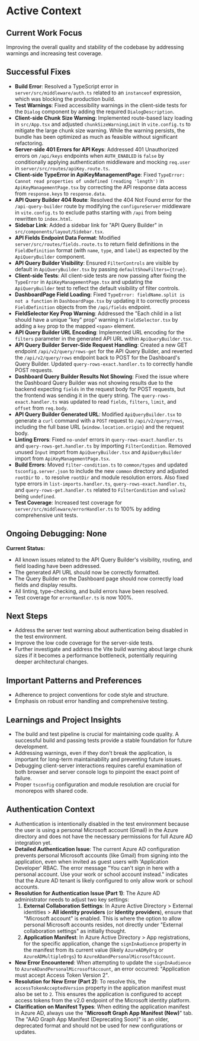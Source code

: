 # Active Context

## Current Work Focus

Improving the overall quality and stability of the codebase by addressing warnings and increasing test coverage.

## Successful Fixes

- **Build Error**: Resolved a TypeScript error in `server/src/middleware/auth.ts` related to an `instanceof` expression, which was blocking the production build.
- **Test Warnings**: Fixed accessibility warnings in the client-side tests for the `Dialog` component by adding the required `DialogDescription`.
- **Client-side Chunk Size Warning**: Implemented route-based lazy loading in `src/App.tsx` and adjusted `chunkSizeWarningLimit` in `vite.config.ts` to mitigate the large chunk size warning. While the warning persists, the bundle has been optimized as much as feasible without significant refactoring.
- **Server-side 401 Errors for API Keys**: Addressed 401 Unauthorized errors on `/api/keys` endpoints when `AUTH_ENABLED` is `false` by conditionally applying authentication middleware and mocking `req.user` in `server/src/routes/apiKey.route.ts`.
- **Client-side TypeError in ApiKeyManagementPage**: Fixed `TypeError: Cannot read properties of undefined (reading 'length')` in `ApiKeyManagementPage.tsx` by correcting the API response data access from `response.keys` to `response.data`.
- **API Query Builder 404 Route**: Resolved the 404 Not Found error for the `/api-query-builder` route by modifying the `configureServer` middleware in `vite.config.ts` to exclude paths starting with `/api` from being rewritten to `index.html`.
- **Sidebar Link**: Added a sidebar link for "API Query Builder" in `src/components/layout/Sidebar.tsx`.
- **API Fields Endpoint Data Format**: Modified `server/src/routes/fields.route.ts` to return field definitions in the `FieldDefinition` format (with `name`, `type`, and `label`) as expected by the `ApiQueryBuilder` component.
- **API Query Builder Visibility**: Ensured `FilterControls` are visible by default in `ApiQueryBuilder.tsx` by passing `defaultShowFilters={true}`.
- **Client-side Tests**: All client-side tests are now passing after fixing the `TypeError` in `ApiKeyManagementPage.tsx` and updating the `ApiQueryBuilder` test to reflect the default visibility of filter controls.
- **DashboardPage Field Loading**: Fixed `TypeError: fieldName.split is not a function` in `DashboardPage.tsx` by updating it to correctly process `FieldDefinition` objects from the `/api/fields` endpoint.
- **FieldSelector Key Prop Warning**: Addressed the "Each child in a list should have a unique "key" prop" warning in `FieldSelector.tsx` by adding a `key` prop to the mapped `<span>` element.
- **API Query Builder URL Encoding**: Implemented URL encoding for the `filters` parameter in the generated API URL within `ApiQueryBuilder.tsx`.
- **API Query Builder Server-Side Request Handling**: Created a new GET endpoint `/api/v2/query/rows-get` for the API Query Builder, and reverted the `/api/v2/query/rows` endpoint back to POST for the Dashboard's Query Builder. Updated `query-rows-exact.handler.ts` to correctly handle POST requests.
- **Dashboard Query Builder Results Not Showing**: Fixed the issue where the Dashboard Query Builder was not showing results due to the backend expecting `fields` in the request body for POST requests, but the frontend was sending it in the query string. The `query-rows-exact.handler.ts` was updated to read `fields`, `filters`, `limit`, and `offset` from `req.body`.
- **API Query Builder Generated URL**: Modified `ApiQueryBuilder.tsx` to generate a `curl` command with a `POST` request to `/api/v2/query/rows`, including the full base URL (`window.location.origin`) and the request body.
- **Linting Errors**: Fixed `no-undef` errors in `query-rows-exact.handler.ts` and `query-rows-get.handler.ts` by importing `FilterCondition`. Removed unused `Input` import from `ApiQueryBuilder.tsx` and `ApiQueryBuilder` import from `ApiKeyManagementPage.tsx`.
- **Build Errors**: Moved `filter-condition.ts` to `common/types` and updated `tsconfig.server.json` to include the new `common` directory and adjusted `rootDir` to `.` to resolve `rootDir` and module resolution errors. Also fixed type errors in `list-imports.handler.ts`, `query-rows-exact.handler.ts`, and `query-rows-get.handler.ts` related to `FilterCondition` and `value2` being `undefined`.
- **Test Coverage**: Increased test coverage for `server/src/middleware/errorHandler.ts` to 100% by adding comprehensive unit tests.

## Ongoing Debugging: None

**Current Status:**
- All known issues related to the API Query Builder's visibility, routing, and field loading have been addressed.
- The generated API URL should now be correctly formatted.
- The Query Builder on the Dashboard page should now correctly load fields and display results.
- All linting, type-checking, and build errors have been resolved.
- Test coverage for `errorHandler.ts` is now 100%.

## Next Steps

- Address the server test warning about authentication being disabled in the test environment.
- Improve the low code coverage for the server-side tests.
- Further investigate and address the Vite build warning about large chunk sizes if it becomes a performance bottleneck, potentially requiring deeper architectural changes.

## Important Patterns and Preferences

- Adherence to project conventions for code style and structure.
- Emphasis on robust error handling and comprehensive testing.

## Learnings and Project Insights

- The build and test pipeline is crucial for maintaining code quality. A successful build and passing tests provide a stable foundation for future development.
- Addressing warnings, even if they don't break the application, is important for long-term maintainability and preventing future issues.
- Debugging client-server interactions requires careful examination of both browser and server console logs to pinpoint the exact point of failure.
- Proper `tsconfig` configuration and module resolution are crucial for monorepos with shared code.

## Authentication Context

- Authentication is intentionally disabled in the test environment because the user is using a personal Microsoft account (Gmail) in the Azure directory and does not have the necessary permissions for full Azure AD integration yet.
- **Detailed Authentication Issue**: The current Azure AD configuration prevents personal Microsoft accounts (like Gmail) from signing into the application, even when invited as guest users with 'Application Developer' RBAC. The error message "You can't sign in here with a personal account. Use your work or school account instead." indicates that the Azure AD tenant is likely configured to only allow work or school accounts.
- **Resolution for Authentication Issue (Part 1)**: The Azure AD administrator needs to adjust two key settings:
    1.  **External Collaboration Settings**: In Azure Active Directory > External identities > **All identity providers** (or **Identity providers**), ensure that "Microsoft account" is enabled. This is where the option to allow personal Microsoft accounts resides, not directly under "External collaboration settings" as initially thought.
    2.  **Application Manifest**: In Azure Active Directory > App registrations, for the specific application, change the `signInAudience` property in the manifest from its current value (likely `AzureADMyOrg` or `AzureADMultipleOrgs`) to `AzureADandPersonalMicrosoftAccount`.
- **New Error Encountered**: When attempting to update the `signInAudience` to `AzureADandPersonalMicrosoftAccount`, an error occurred: "Application must accept Access Token Version 2".
- **Resolution for New Error (Part 2)**: To resolve this, the `accessTokenAcceptedVersion` property in the application manifest must also be set to `2`. This ensures the application is configured to accept access tokens from the v2.0 endpoint of the Microsoft identity platform.
- **Clarification on Manifest Types**: When editing the application manifest in Azure AD, always use the "**Microsoft Graph App Manifest (New)**" tab. The "AAD Graph App Manifest (Deprecating Soon)" is an older, deprecated format and should not be used for new configurations or updates.
